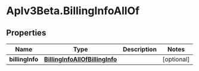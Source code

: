 # ApIv3Beta.BillingInfoAllOf

## Properties

Name | Type | Description | Notes
------------ | ------------- | ------------- | -------------
**billingInfo** | [**BillingInfoAllOfBillingInfo**](BillingInfoAllOfBillingInfo.md) |  | [optional] 


